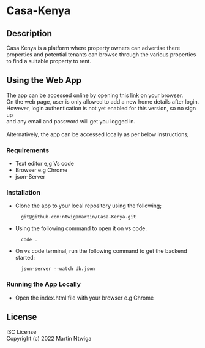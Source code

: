 # Casa-Kenya

## Description
Casa Kenya is a platform where property owners can advertise there properties and potential tenants can browse through the various properties to find a suitable property to rent.

## Using the Web App
The app can be accessed online by opening this [link](https://ntwigamartin.github.io/Casa-Kenya/) on your browser.<br>
On the web page, user is only allowed to add a new home details after login. <br> However, login authentication is not yet enabled for this version, so no sign up <br> and any email and password will get you logged in.<br><br>
Alternatively, the app can be accessed locally as per below instructions;
### Requirements
* Text editor e,g Vs code
* Browser e.g Chrome
* json-Server

### Installation
* Clone the app to your local repository using the following;

        git@github.com:ntwigamartin/Casa-Kenya.git

* Using the following command to open it on vs code.

        code .
* On vs code terminal, run the following command to get the backend started:

        json-server --watch db.json
### Running the App Locally
* Open the index.html file with your browser e.g Chrome

## License
ISC License <br>
Copyright (c) 2022 Martin Ntwiga